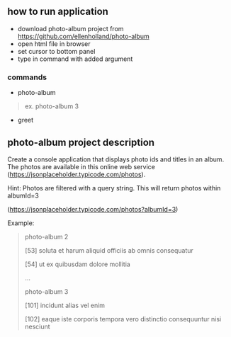 ## how to run application 
- download photo-album project from https://github.com/ellenholland/photo-album
- open html file in browser
- set cursor to bottom panel
- type in command with added argument

### commands
- photo-album
> ex. photo-album 3
- greet







## photo-album project description

Create a console application that displays photo ids and titles in an album. The photos are available in this online web
service (https://jsonplaceholder.typicode.com/photos).

Hint: Photos are filtered with a query string. This will return photos within albumId=3

(https://jsonplaceholder.typicode.com/photos?albumId=3)

Example:
> photo-album 2
>
>[53] soluta et harum aliquid officiis ab omnis consequatur
>
>[54] ut ex quibusdam dolore mollitia
>
>...
>
> photo-album 3
>
>[101] incidunt alias vel enim
>
>[102] eaque iste corporis tempora vero distinctio consequuntur nisi nesciunt

